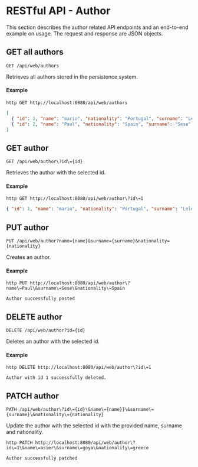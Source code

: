 # RESTful API - Author

This section describes the author related API endpoints and an end-to-end example on usage. The request and response are JSON objects.

## GET all authors
`GET /api/web/authors`

Retrieves all authors stored in the persistence system.

#### Example

```
http GET http://localhost:8080/api/web/authors
```
```json
[
  { "id": 1, "name": "mario", "nationality": "Portugal", "surname": "Lelel" },
  { "id": 2, "name": "Paul", "nationality": "Spain", "surname": "Sese" }
]
```

## GET author

`GET /api/web/author\?id\={id}`

Retrieves the author with the selected id.

#### Example

```
http GET http://localhost:8080/api/web/author\?id\=1
```

```json
{ "id": 1, "name": "mario", "nationality": "Portugal", "surname": "Lelel" }
```

## PUT author
`PUT /api/web/author?name={name}&surname={surname}&nationality={nationality}`

Creates an author.

#### Example

```
http PUT http://localhost:8080/api/web/author\?name\=Paul\&surname\=Sese\&nationality\=Spain
```
```
Author successfully posted
```


## DELETE author
`DELETE /api/web/author?id={id}`

Deletes an author with the selected id.

#### Example
```
http DELETE http://localhost:8080/api/web/author\?id\=1
```
```
Author with id 1 successfully deleted.
```

## PATCH author
`PATH /api/web/author\?id\={id}\&name\={name}}\&surname\={surname}\&nationality\={nationality}`

Update the author with the selected id with the provided  name, surname and nationality.

```
http PATCH http://localhost:8080/api/web/author\?id\=1\&name\=asier\&surname\=goya\&nationality\=greece  
```
```
Author successfully patched
```

